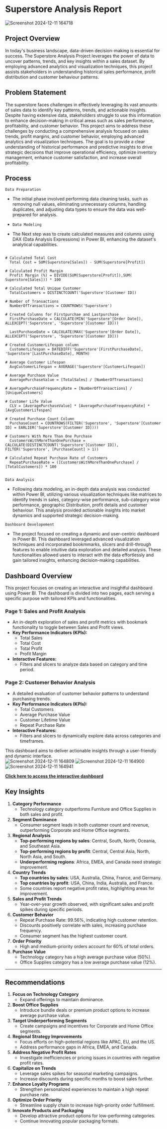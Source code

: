 # Superstore Analysis Report
![Screenshot 2024-12-11 164718](https://github.com/user-attachments/assets/8c694ff9-0003-415f-a280-fd3c0d5a1059)


## Project Overview
In today's business landscape, data-driven decision-making is essential for success. The Superstore Analysis Project leverages the power of data to uncover patterns, trends, and key insights within a sales dataset. By employing advanced analytics and visualization techniques, this project assists stakeholders in understanding historical sales performance, profit distribution and customer behaviour patterns.

## Problem Statement
The superstore faces challenges in effectively leveraging its vast amounts of sales data to identify key patterns, trends, and actionable insights. Despite having extensive data, stakeholders struggle to use this information to enhance decision-making in critical areas such as sales performance, profitability, and customer behavior. This project aims to address these challenges by conducting a comprehensive analysis focused on sales trends, profit margins, and customer behavior, employing advanced analytics and visualization techniques. The goal is to provide a clear understanding of historical performance and predictive insights to drive strategic decisions that improve operational efficiency, optimize inventory management, enhance customer satisfaction, and increase overall profitability.

## Process
`Data Preparation`
- The initial phase involved performing data cleaning tasks, such as removing null values, eliminating unnecessary columns, handling duplicates, and adjusting data types to ensure the data was well-prepared for analysis.
  
- `Data Modeling`
- The Next step was to create calculated measures and columns using DAX (Data Analysis Expressions) in Power BI, enhancing the dataset's analytical capabilities.

<pre><code>
# Calculated Total Cost
  Total Cost = SUM(Superstore[Sales]) - SUM(Superstore[Profit])

# Calculated Profit Margin
  Profit Margin (%) = DIVIDE(SUM(Superstore[Profit]),SUM( Superstore[Sales])) * 100

# Calculated Total Unique Customer
  TotalCustomers = DISTINCTCOUNT('Superstore'[Customer ID])
 
# Number of Transactions
  NumberOfTransactions = COUNTROWS('Superstore')

# Created Columns for Firstpurchae and Lastpurchase
  FirstPurchaseDate = CALCULATE(MIN('Superstore'[Order Date]), ALLEXCEPT('Superstore', 'Superstore'[Customer ID]))

  LastPurchaseDate = CALCULATE(MAX('Superstore'[Order Date]), ALLEXCEPT('Superstore', 'Superstore'[Customer ID]))

# Created CustomerLifespan column
  CustomerLifespan = DATEDIFF('Superstore'[FirstPurchaseDate], 'Superstore'[LastPurchaseDate], MONTH)

# Average Customer Lifespan
  AvgCustomerLifespan = AVERAGE('Superstore'[CustomerLifespan])

# Average Purchase Value
  AveragePurchaseValue = [TotalSales] / [NumberOfTransactions]

# AveragePurchaseFrequencyRate = [NumberOfTransactions] / [UniqueCustomers]

# Customer Life Value
  CLV = [AveragePurchaseValue] * [AveragePurchaseFrequencyRate] * [AvgCustomerLifespan]

# Created Purchase Count Column 
  PurchaseCount = COUNTROWS(FILTER('Superstore', 'Superstore'[Customer ID] = EARLIER('Superstore'[Customer ID])))

# Customers With More Than One Purchase
  CustomersWithMoreThanOnePurchase = CALCULATE(DISTINCTCOUNT('Superstore'[Customer ID]), FILTER('Superstore', [PurchaseCount] > 1))
  
# Calculated Repeat Purchase Rate of Customers
  RepeatPurchaseRate = ([CustomersWithMoreThanOnePurchase] / [TotalCustomers]) * 100
  
</code></pre>

`Data Analysis`
- Following data modeling, an in-depth data analysis was conducted within Power BI, utilizing various visualization techniques like matrices to identify trends in sales, category-wise performance, sub-category wise performance, geographic Distribution, profit details and customer behaviour. This analysis provided actionable insights into market dynamics and supported strategic decision-making.

`Dashboard Developement`
- The project focused on creating a dynamic and user-centric dashboard in Power BI. This dashboard leveraged advanced visualization techniques and incorporated bookmmarks, slicers and drill-through features to enable intuitive data exploration and detailed analysis. These functionalities allowed users to interact with the data effortlessly and gain tailored insights, enhancing decision-making capabilities.

## Dashboard Overview  

This project focuses on creating an interactive and insightful dashboard using Power BI. The dashboard is divided into two pages, each serving a specific purpose with tailored KPIs and functionalities.  

### Page 1: Sales and Profit Analysis  
- An in-depth exploration of sales and profit metrics with bookmark functionality to toggle between Sales and Profit views.  
- **Key Performance Indicators (KPIs):**  
  - Total Sales  
  - Total Cost  
  - Total Profit  
  - Profit Margin  
- **Interactive Features:**  
  - Filters and slicers to analyze data based on category and time period.  

### Page 2: Customer Behavior Analysis  
- A detailed evaluation of customer behavior patterns to understand purchasing trends.  
- **Key Performance Indicators (KPIs):**  
  - Total Customers  
  - Average Purchase Value  
  - Customer Lifetime Value  
  - Repeat Purchase Rate  
- **Interactive Features:**  
  - Filters and slicers to dynamically explore data across categories and timeframes.  

This dashboard aims to deliver actionable insights through a user-friendly and dynamic interface.  
![Screenshot 2024-12-11 164809](https://github.com/user-attachments/assets/210a87a5-8ae5-43d8-add8-396334f2eb50)
![Screenshot 2024-12-11 164900](https://github.com/user-attachments/assets/2de6b9bb-b8f1-4e99-80d6-85af64ba2ba4)
![Screenshot 2024-12-11 164941](https://github.com/user-attachments/assets/b86bfc29-f9b1-471e-a4f9-ca3c44b345e5)

**[Click here to access the interactive dashboard](https://app.powerbi.com/view?r=eyJrIjoiNWYwMmI4OWQtYmY2MS00NGJhLTk4ZTItMDkzZjJjNDE5YzhjIiwidCI6ImY0M2MzMTgyLTcxZjAtNGRjOS04YjA0LTc0OTMwZTNmOGNkYSJ9)** 

## Key Insights

1. **Category Performance**  
   - Technology category outperforms Furniture and Office Supplies in both sales and profit.  
2. **Segment Dominance**  
   - Consumer segment leads in both customer count and revenue, outperforming Corporate and Home Office segments.  
3. **Regional Analysis**  
   - **Top-performing regions by sales**: Central, South, North, Oceania, and Southeast Asia.  
   - **Top-performing regions by profit**: Central, Central Asia, North, North Asia, and South.  
   - **Underperforming regions**: Africa, EMEA, and Canada need strategic improvement.  
4. **Country Trends**  
   - **Top countries by sales**: USA, Australia, China, France, and Germany.  
   - **Top countries by profit**: USA, China, India, Australia, and France.  
   - Some countries report negative profit rates, highlighting areas for improvement.  
5. **Sales and Profit Trends**  
   - Year-over-year growth observed, with significant sales and profit spikes during specific periods.  
6. **Customer Behavior**  
   - Repeat Purchase Rate: 99.56%, indicating high customer retention.  
   - Discounts positively correlate with sales, increasing purchase frequency.  
   - Consumer segment has the highest customer count.  
7. **Order Priority**  
   - High and medium-priority orders account for 60% of total orders.  
8. **Purchase Value**  
   - Technology category has a high average purchase value (50%).  
   - Office Supplies category has a low average purchase value (12%).  

---

## Recommendations
1. **Focus on Technology Category**  
   - Expand offerings to maintain dominance.  
2. **Boost Office Supplies**  
   - Introduce bundle deals or premium product options to increase average purchase value.  
3. **Target Underperforming Segments**  
   - Create campaigns and incentives for Corporate and Home Office segments.  
4. **Regional Strategy Improvements**  
   - Focus efforts on high-potential regions like APAC, EU, and the US.  
   - Address performance gaps in Africa, EMEA, and Canada.  
5. **Address Negative Profit Rates**  
   - Investigate inefficiencies or pricing issues in countries with negative profit rates.  
6. **Capitalize on Trends**  
   - Leverage sales spikes for seasonal marketing campaigns.  
   - Increase discounts during specific months to boost sales further.  
7. **Enhance Loyalty Programs**  
   - Strengthen personalized experiences to maintain a high repeat purchase rate.  
8. **Optimize Order Priority**  
   - Streamline supply chain to increase high-priority order fulfillment.  
9. **Innovate Products and Packaging**  
   - Develop attractive product options for low-performing categories.  
   - Continue innovating popular packaging formats.  

